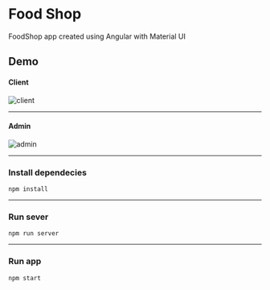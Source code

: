 
# Food Shop

FoodShop app created using Angular with Material UI


## Demo

#### Client
![client](https://github.com/prashantchanne12/Angular-FoodShop/blob/main/client/screenshots/client.gif)

---

#### Admin
![admin](https://github.com/prashantchanne12/Angular-FoodShop/blob/main/client/screenshots/admin.gif)

---

### Install dependecies
`npm install`

---

### Run sever
`npm run server`

---

### Run app
`npm start`

